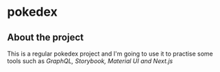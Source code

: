 # pokedex

## About the project

This is a regular pokedex project and I'm going to use it to practise some tools such as *GraphQL, Storybook, Material UI and Next.js* 
